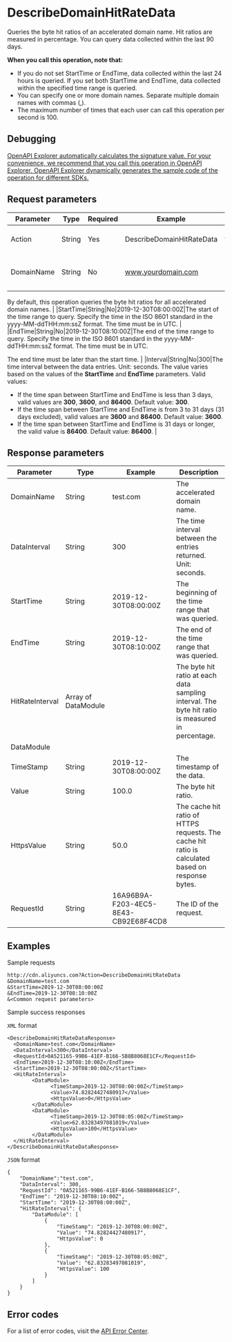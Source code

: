 # DescribeDomainHitRateData

Queries the byte hit ratios of an accelerated domain name. Hit ratios are measured in percentage. You can query data collected within the last 90 days.

**When you call this operation, note that:**

-   If you do not set StartTime or EndTime, data collected within the last 24 hours is queried. If you set both StartTime and EndTime, data collected within the specified time range is queried.
-   You can specify one or more domain names. Separate multiple domain names with commas \(,\).
-   The maximum number of times that each user can call this operation per second is 100.

## Debugging

[OpenAPI Explorer automatically calculates the signature value. For your convenience, we recommend that you call this operation in OpenAPI Explorer. OpenAPI Explorer dynamically generates the sample code of the operation for different SDKs.](https://api.aliyun.com/#product=Cdn&api=DescribeDomainHitRateData&type=RPC&version=2018-05-10)

## Request parameters

|Parameter|Type|Required|Example|Description|
|---------|----|--------|-------|-----------|
|Action|String|Yes|DescribeDomainHitRateData|The operation that you want to perform. Set the value to **DescribeDomainHitRateData**. |
|DomainName|String|No|www.yourdomain.com|The accelerated domain names. Separate multiple domain names with commas \(,\).

By default, this operation queries the byte hit ratios for all accelerated domain names. |
|StartTime|String|No|2019-12-30T08:00:00Z|The start of the time range to query. Specify the time in the ISO 8601 standard in the yyyy-MM-ddTHH:mm:ssZ format. The time must be in UTC. |
|EndTime|String|No|2019-12-30T08:10:00Z|The end of the time range to query. Specify the time in the ISO 8601 standard in the yyyy-MM-ddTHH:mm:ssZ format. The time must be in UTC.

The end time must be later than the start time. |
|Interval|String|No|300|The time interval between the data entries. Unit: seconds. The value varies based on the values of the **StartTime** and **EndTime** parameters. Valid values:

-   If the time span between StartTime and EndTime is less than 3 days, valid values are **300**, **3600**, and **86400**. Default value: **300**.
-   If the time span between StartTime and EndTime is from 3 to 31 days \(31 days excluded\), valid values are **3600** and **86400**. Default value: **3600**.
-   If the time span between StartTime and EndTime is 31 days or longer, the valid value is **86400**. Default value: **86400**. |

## Response parameters

|Parameter|Type|Example|Description|
|---------|----|-------|-----------|
|DomainName|String|test.com|The accelerated domain name. |
|DataInterval|String|300|The time interval between the entries returned. Unit: seconds. |
|StartTime|String|2019-12-30T08:00:00Z|The beginning of the time range that was queried. |
|EndTime|String|2019-12-30T08:10:00Z|The end of the time range that was queried. |
|HitRateInterval|Array of DataModule| |The byte hit ratio at each data sampling interval. The byte hit ratio is measured in percentage. |
|DataModule| | | |
|TimeStamp|String|2019-12-30T08:00:00Z|The timestamp of the data. |
|Value|String|100.0|The byte hit ratio. |
|HttpsValue|String|50.0|The cache hit ratio of HTTPS requests. The cache hit ratio is calculated based on response bytes. |
|RequestId|String|16A96B9A-F203-4EC5-8E43-CB92E68F4CD8|The ID of the request. |

## Examples

Sample requests

```
http://cdn.aliyuncs.com?Action=DescribeDomainHitRateData
&DomainName=test.com
&StartTime=2019-12-30T08:00:00Z
&EndTime=2019-12-30T08:10:00Z
&<Common request parameters>
```

Sample success responses

`XML` format

```
<DescribeDomainHitRateDataResponse>
  <DomainName>test.com</DomainName>
  <DataInterval>300</DataInterval>
  <RequestId>0A521165-99B6-41EF-B166-5B8B8068E1CF</RequestId>
  <EndTime>2019-12-30T08:10:00Z</EndTime>
  <StartTime>2019-12-30T08:00:00Z</StartTime>
  <HitRateInterval>
        <DataModule>
              <TimeStamp>2019-12-30T08:00:00Z</TimeStamp>
              <Value>74.82824427480917</Value>
              <HttpsValue>0</HttpsValue>
        </DataModule>
        <DataModule>
              <TimeStamp>2019-12-30T08:05:00Z</TimeStamp>
              <Value>62.83283497081019</Value>
              <HttpsValue>100</HttpsValue>
        </DataModule>
  </HitRateInterval>
</DescribeDomainHitRateDataResponse>
```

`JSON` format

```
{    
    "DomainName":"test.com",
    "DataInterval": 300,
    "RequestId": "0A521165-99B6-41EF-B166-5B8B8068E1CF",
    "EndTime": "2019-12-30T08:10:00Z",
    "StartTime": "2019-12-30T08:00:00Z",
    "HitRateInterval": {
        "DataModule": [
            {
                "TimeStamp": "2019-12-30T08:00:00Z",
                "Value": "74.82824427480917",
                "HttpsValue": 0
            },
            {
                "TimeStamp": "2019-12-30T08:05:00Z",
                "Value": "62.83283497081019",
                "HttpsValue": 100
            }
        ]
    }
}
```

## Error codes

For a list of error codes, visit the [API Error Center](https://error-center.alibabacloud.com/status/product/Cdn).

